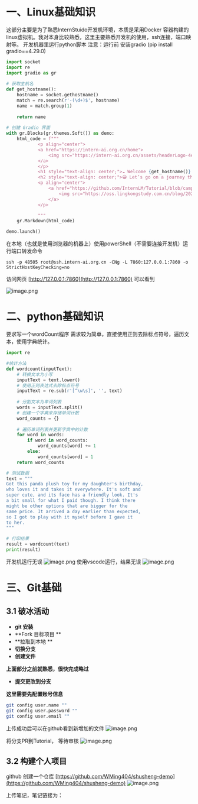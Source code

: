 # 一、Linux基础知识
这部分主要是为了熟悉InternStuido开发机环境，本质是采用Docker 容器构建的linux虚拟机。我对本身比较熟悉，这里主要熟悉开发机的使用，ssh连接，端口映射等。
开发机器里运行python脚本
注意：运行前 安装gradio (pip install gradio==4.29.0)
```python
import socket
import re
import gradio as gr
 
# 获取主机名
def get_hostname():
    hostname = socket.gethostname()
    match = re.search(r'-(\d+)$', hostname)
    name = match.group(1)
    
    return name
 
# 创建 Gradio 界面
with gr.Blocks(gr.themes.Soft()) as demo:
    html_code = f"""
            <p align="center">
            <a href="https://intern-ai.org.cn/home">
                <img src="https://intern-ai.org.cn/assets/headerLogo-4ea34f23.svg" alt="Logo" width="20%" style="border-radius: 5px;">
            </a>
            </p>
            <h1 style="text-align: center;">☁️ Welcome {get_hostname()} user, welcome to the ShuSheng LLM Practical Camp Course!</h1>
            <h2 style="text-align: center;">😀 Let’s go on a journey through ShuSheng Island together.</h2>
            <p align="center">
                <a href="https://github.com/InternLM/Tutorial/blob/camp3">
                    <img src="https://oss.lingkongstudy.com.cn/blog/202406301604074.jpg" alt="Logo" width="20%" style="border-radius: 5px;">
                </a>
            </p>

            """
    gr.Markdown(html_code)

demo.launch()
```

在本地（也就是使用浏览器的机器上）使用powerShell（不需要连接开发机）运行端口转发命令
```shell
ssh -p 48505 root@ssh.intern-ai.org.cn -CNg -L 7860:127.0.0.1:7860 -o StrictHostKeyChecking=no
```

访问网页  [http://127.0.0.1:7860](http://127.0.0.1:7860) 可以看到

![image.png](https://cdn.nlark.com/yuque/0/2024/png/25427778/1720600695854-068bd405-3a6d-49d3-b2de-6e83a847f26f.png#averageHue=%23ecf2f8&clientId=u1baac856-e803-4&from=paste&height=897&id=uea631c92&originHeight=1345&originWidth=2110&originalType=binary&ratio=1.5&rotation=0&showTitle=false&size=593452&status=done&style=none&taskId=ufb6ce727-b361-4f9e-817a-51c35a9306a&title=&width=1406.6666666666667)

# 二、python基础知识
要求写一个wordCount程序
需求较为简单，直接使用正则去除标点符号，遍历文本，使用字典统计。
```python
import re

#统计方法
def wordcount(inputText):
    # 转换文本为小写
    inputText = text.lower()
    # 使用正则表达式去除标点符号
    inputText = re.sub(r'[^\w\s]', '', text)
    
    # 分割文本为单词列表
    words = inputText.split()
    # 创建一个字典来存储单词计数
    word_counts = {}
    
    # 遍历单词列表并更新字典中的计数
    for word in words:
        if word in word_counts:
            word_counts[word] += 1
        else:
            word_counts[word] = 1
    return word_counts

# 测试数据
text = """
Got this panda plush toy for my daughter's birthday,
who loves it and takes it everywhere. It's soft and
super cute, and its face has a friendly look. It's
a bit small for what I paid though. I think there
might be other options that are bigger for the
same price. It arrived a day earlier than expected,
so I got to play with it myself before I gave it
to her.
"""

# 打印结果
result = wordcount(text)
print(result)
```
开发机运行无误
![image.png](https://cdn.nlark.com/yuque/0/2024/png/25427778/1721010622402-27300364-b3ed-4faf-903e-7a3ac9adb45d.png#averageHue=%23fbf9f7&clientId=u44ef13df-0f5b-4&from=paste&height=126&id=u6c4aaa2c&originHeight=189&originWidth=1338&originalType=binary&ratio=1.5&rotation=0&showTitle=false&size=41375&status=done&style=none&taskId=ua5252041-f678-432b-b069-a8523129b10&title=&width=892)
使用vscode运行，结果无误
![image.png](https://cdn.nlark.com/yuque/0/2024/png/25427778/1721010997027-35822402-7b88-46dc-aec6-113e21a46d0b.png#averageHue=%231e1e1e&clientId=u44ef13df-0f5b-4&from=paste&height=761&id=ude015db8&originHeight=1141&originWidth=2128&originalType=binary&ratio=1.5&rotation=0&showTitle=false&size=177567&status=done&style=none&taskId=u7f96891b-97eb-48ca-803a-13c7f202e1a&title=&width=1418.6666666666667)
# 三、Git基础
## 3.1 破冰活动

- **git 安装**
- **Fork 目标项目 **
- **拉取到本地 **
- **切换分支**
- **创建文件**

**上面部分之前就熟悉，很快完成略过**

- **提交更改到分支**

**这里需要先配置账号信息**
```bash
git config user.name ""
git config user.password ""
git config user.email ""

```
上传成功后可以在github看到新增加的文件
![image.png](https://cdn.nlark.com/yuque/0/2024/png/25427778/1721017777608-07d40666-df21-4529-b3c3-3cb12c4eb177.png#averageHue=%23d1ad7d&clientId=u44ef13df-0f5b-4&from=paste&height=581&id=u5ce4a9db&originHeight=871&originWidth=2380&originalType=binary&ratio=1.5&rotation=0&showTitle=false&size=214356&status=done&style=none&taskId=u889f2f26-5721-4986-934f-877a2c42d8a&title=&width=1586.6666666666667)

将分支PR到Tutorial，  等待审核
![image.png](https://cdn.nlark.com/yuque/0/2024/png/25427778/1721018782175-d4a0f9f1-a4ec-4c96-b33c-ff327841b115.png#averageHue=%23c5b182&clientId=u44ef13df-0f5b-4&from=paste&height=831&id=ka3TL&originHeight=1246&originWidth=1722&originalType=binary&ratio=1.5&rotation=0&showTitle=false&size=221965&status=done&style=none&taskId=u5f5641cb-89bd-4b6e-8dc4-28a2c2fc1df&title=&width=1148)

## 3.2 构建个人项目
github 创建一个仓库 [https://github.com/WMing404/shusheng-demo](https://github.com/WMing404/shusheng-demo)
![image.png](https://cdn.nlark.com/yuque/0/2024/png/25427778/1721019897733-0fbc17d9-2ed7-402d-8b2f-2ecdf52de00c.png#averageHue=%23ccab80&clientId=u44ef13df-0f5b-4&from=paste&height=745&id=u44fa5275&originHeight=1117&originWidth=2193&originalType=binary&ratio=1.5&rotation=0&showTitle=false&size=214125&status=done&style=none&taskId=ub0002faf-5cfa-41f5-8278-217062d18e9&title=&width=1462)

上传笔记，笔记链接为：


